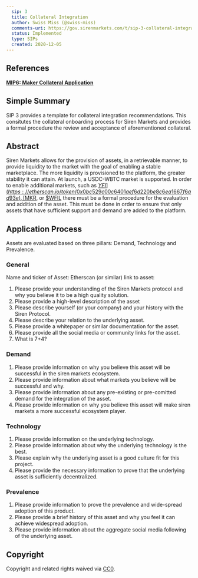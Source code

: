 ```yaml
---
  sip: 3
  title: Collateral Integration
  author: Swiss Miss (@swiss-miss)
  comments-uri: https://gov.sirenmarkets.com/t/sip-3-collateral-integration/47
  status: Implemented
  type: SIPs
  created: 2020-12-05
---
```


## References
**[MIP6: Maker Collateral
Application](https://github.com/makerdao/mips/blob/master/MIP6/mip6.md)**  

## Simple Summary

SIP 3 provides a template for collateral integration recommendations. This
consitutes the collateral onboarding process for Siren Markets and provides a
formal procedure the review and acceptance of aforementioned collateral.

## Abstract

Siren Markets allows for the provision of assets, in a retrievable manner, to
provide liquidity to the market with the goal of enabling a stable marketplace.
The more liquidity is provisioned to the platform, the greater stability it can
attain. At launch, a USDC-WBTC market is supported. In order to enable
additional markets, such as
[$YFI](https://etherscan.io/token/0x0bc529c00c6401aef6d220be8c6ea1667f6ad93e),
[$MKR](https://etherscan.io/token/0x9f8f72aa9304c8b593d555f12ef6589cc3a579a2),
or
[$WFIL](https://etherscan.io/token/0x6e1A19F235bE7ED8E3369eF73b196C07257494DE)
there must be a formal procedure for the evaluation and addition of the asset.
This must be done in order to ensure that only assets that have sufficient
support and demand are added to the platform.

## Application Process

Assets are evaluated based on three pillars: Demand, Technology and Prevalence. 

### General

Name and ticker of Asset: <INSERT NAME AND TICKER>
Etherscan (or similar) link to asset: <INSERT LINK>

1. Please provide your understanding of the Siren Markets protocol and why you
   believe it to be a high quality solution.
2. Please provide a high-level description of the asset
3. Please describe yourself (or your company) and your history with the Siren
   Protocol.
4. Please describe your relation to the underlying asset.
5. Please provide a whitepaper or similar documentation for the asset.
6. Please provide all the social media or community links for the asset.
7. What is 7+4?

### Demand

1. Please provide information on why you believe this asset will be successful
   in the siren markets ecosystem.
2. Please provide information about what markets you believe will be successful
   and why.
3. Please provide information about any pre-existing or pre-comitted demand for
   the integration of the asset.
4. Please provide information on why you believe this asset will make siren
   markets a more successful ecosystem player.

### Technology

1. Please provide information on the underlying technology.
2. Please provide information about why the underlying technology is the best. 
3. Please explain why the underlying asset is a good culture fit for this
   project.
4. Please provide the necessary information to prove that the underlying asset
   is sufficiently decentralized.

### Prevalence

1. Please provide information to prove the prevalence and wide-spread adoption
   of this product.
2. Please provide a brief history of this asset and why you feel it can achieve
   widespread adoption.
3. Please provide information about the aggregate social media following of the
   underlying asset.

## Copyright
Copyright and related rights waived via [CC0](https://creativecommons.org/publicdomain/zero/1.0/).
